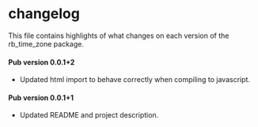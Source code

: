 # changelog

This file contains highlights of what changes on each version of the rb_time_zone
package.

#### Pub version 0.0.1+2
  * Updated html import to behave correctly when compiling to javascript.

#### Pub version 0.0.1+1
  * Updated README and project description.